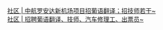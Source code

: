   
[社区 | 中航罗安达新机场项目招葡语翻译；招技师若干~](http://www.dianyue.me/archives/339/m53b0gmrm8v166vj/)  
[社区 | 招聘葡语翻译、技师、汽车修理工、出票员~](http://www.dianyue.me/archives/315/utdkwmtkl3dgvtfx/)